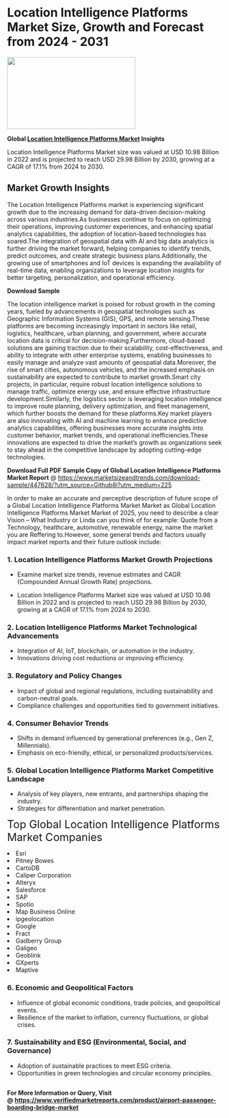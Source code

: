 <H1>Location Intelligence Platforms Market Size, Growth and Forecast from 2024 - 2031</H1><img class="aligncenter size-medium wp-image-584254" src="https://thirdeyenews.in/wp-content/uploads/2024/09/Global-Market-Research-300x168.jpeg" alt="" width="300" height="168" /><p><strong>Global&nbsp;<a href="https://www.marketsizeandtrends.com/download-sample/447628/?utm_source=Github8j?utm_medium=225">Location Intelligence Platforms Market</a> Insights</strong></p><p>Location Intelligence Platforms Market size was valued at USD 10.98 Billion in 2022 and is projected to reach USD 29.98 Billion by 2030, growing at a CAGR of 17.1% from 2024 to 2030.</p><p><h2>Market Growth Insights</h2> <p>The Location Intelligence Platforms market is experiencing significant growth due to the increasing demand for data-driven decision-making across various industries.As businesses continue to focus on optimizing their operations, improving customer experiences, and enhancing spatial analytics capabilities, the adoption of location-based technologies has soared.The integration of geospatial data with AI and big data analytics is further driving the market forward, helping companies to identify trends, predict outcomes, and create strategic business plans.Additionally, the growing use of smartphones and IoT devices is expanding the availability of real-time data, enabling organizations to leverage location insights for better targeting, personalization, and operational efficiency.</p> <p><strong>Download Sample</strong></p> <p>The location intelligence market is poised for robust growth in the coming years, fueled by advancements in geospatial technologies such as Geographic Information Systems (GIS), GPS, and remote sensing.These platforms are becoming increasingly important in sectors like retail, logistics, healthcare, urban planning, and government, where accurate location data is critical for decision-making.Furthermore, cloud-based solutions are gaining traction due to their scalability, cost-effectiveness, and ability to integrate with other enterprise systems, enabling businesses to easily manage and analyze vast amounts of geospatial data.Moreover, the rise of smart cities, autonomous vehicles, and the increased emphasis on sustainability are expected to contribute to market growth.Smart city projects, in particular, require robust location intelligence solutions to manage traffic, optimize energy use, and ensure effective infrastructure development.Similarly, the logistics sector is leveraging location intelligence to improve route planning, delivery optimization, and fleet management, which further boosts the demand for these platforms.Key market players are also innovating with AI and machine learning to enhance predictive analytics capabilities, offering businesses more accurate insights into customer behavior, market trends, and operational inefficiencies.These innovations are expected to drive the market’s growth as organizations seek to stay ahead in the competitive landscape by adopting cutting-edge technologies.</p> <p><span class=""><strong>Download Full PDF Sample Copy of Global Location Intelligence Platforms Market Report</strong> @ <a href="https://www.marketsizeandtrends.com/download-sample/447628/?utm_source=Github8j?utm_medium=225" target="_blank">https://www.marketsizeandtrends.com/download-sample/447628/?utm_source=Github8j?utm_medium=225</a></span></p><p>In order to make an accurate and perceptive description of future scope of a Global&nbsp;Location Intelligence Platforms Market Market as Global&nbsp;Location Intelligence Platforms Market Market of 2025, you need to describe a clear Vision &ndash; What Industry or Linda can you think of for example: Quote from a Technology, healthcare, automotive, renewable energy, name the market you are Reffering to.However, some general trends and factors usually impact market reports and their future outlook include:</p><h3>1.&nbsp;<strong>Location Intelligence Platforms Market Growth Projections</strong></h3><ul><li>Examine market size trends, revenue estimates and CAGR (Compounded Annual Growth Rate) projections.</li><li><p>Location Intelligence Platforms Market size was valued at USD 10.98 Billion in 2022 and is projected to reach USD 29.98 Billion by 2030, growing at a CAGR of 17.1% from 2024 to 2030.</p></li></ul><h3>2.&nbsp;<strong>Location Intelligence Platforms Market Technological Advancements</strong></h3><ul><li>Integration of AI, IoT, blockchain, or automation in the industry.</li><li>Innovations driving cost reductions or improving efficiency.</li></ul><h3>3.&nbsp;<strong>Regulatory and Policy Changes</strong></h3><ul><li>Impact of global and regional regulations, including sustainability and carbon-neutral goals.</li><li>Compliance challenges and opportunities tied to government initiatives.</li></ul><h3>4.&nbsp;<strong>Consumer Behavior Trends</strong></h3><ul><li>Shifts in demand influenced by generational preferences (e.g., Gen Z, Millennials).</li><li>Emphasis on eco-friendly, ethical, or personalized products/services.</li></ul><h3>5.&nbsp;<strong>Global Location Intelligence Platforms Market Competitive Landscape</strong></h3><ul><li>Analysis of key players, new entrants, and partnerships shaping the industry.</li><li>Strategies for differentiation and market penetration.</li></ul><p data-pm-slice="1 1 []"><span style="color: inherit; font-family: inherit; font-size: 25px;">Top Global Location Intelligence Platforms Market Companies</span></p><div class="" data-test-id=""><p><li>Esri</li><li> Pitney Bowes</li><li> CartoDB</li><li> Caliper Corporation</li><li> Alteryx</li><li> Salesforce</li><li> SAP</li><li> Spotio</li><li> Map Business Online</li><li> ipgeolocation</li><li> Google</li><li> Fract</li><li> Gadberry Group</li><li> Galigeo</li><li> Geoblink</li><li> GXperts</li><li> Maptive</li></p></div><h3>6.&nbsp;<strong>Economic and Geopolitical Factors</strong></h3><ul><li>Influence of global economic conditions, trade policies, and geopolitical events.</li><li>Resilience of the market to inflation, currency fluctuations, or global crises.</li></ul><h3>7.&nbsp;<strong>Sustainability and ESG (Environmental, Social, and Governance)</strong></h3><ul><li>Adoption of sustainable practices to meet ESG criteria.</li><li>Opportunities in green technologies and circular economy principles.</li></ul><h2><strong style="font-size: 14px;">For More Information or Query, Visit @&nbsp;</strong><a style="background-color: #ffffff; font-size: 14px;" href="https://www.marketsizeandtrends.com/report/location-intelligence-platforms-market/" target="_blank">https://www.verifiedmarketreports.com/product/airport-passenger-boarding-bridge-market</a></h2>